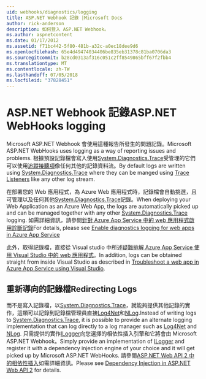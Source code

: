 ```yaml
---
uid: webhooks/diagnostics/logging
title: ASP.NET Webhook 記錄 |Microsoft Docs
author: rick-anderson
description: 如何登入 ASP.NET Webhook。
ms.author: aspnetcontent
ms.date: 01/17/2012
ms.assetid: f71bc442-5f80-481b-a32c-a0ec18dee9d6
ms.openlocfilehash: 65e4d49474034406be835eb31378c81ba0706da3
ms.sourcegitcommit: b28cd0313af316c051c2ff8549865bff67f2fbb4
ms.translationtype: MT
ms.contentlocale: zh-TW
ms.lasthandoff: 07/05/2018
ms.locfileid: "37828451"
---
```

# <a name="aspnet-webhooks-logging"></a><span data-ttu-id="1eb9e-103">ASP.NET Webhook 記錄</span><span class="sxs-lookup"><span data-stu-id="1eb9e-103">ASP.NET WebHooks logging</span></span>

<span data-ttu-id="1eb9e-104">Microsoft ASP.NET Webhook 會使用這種報告所發生的問題記錄。</span><span class="sxs-lookup"><span data-stu-id="1eb9e-104">Microsoft ASP.NET WebHooks uses logging as a way of reporting issues and problems.</span></span> <span data-ttu-id="1eb9e-105">根據預設記錄檔會寫入使用[System.Diagnostics.Trace](https://msdn.microsoft.com/library/system.diagnostics.trace)受管理的它們可以使用[追蹤接聽項](https://msdn.microsoft.com/library/system.diagnostics.tracelistener.aspx)像任何其他的記錄資料流。</span><span class="sxs-lookup"><span data-stu-id="1eb9e-105">By default logs are written using [System.Diagnostics.Trace](https://msdn.microsoft.com/library/system.diagnostics.trace) where they can be manged using [Trace Listeners](https://msdn.microsoft.com/library/system.diagnostics.tracelistener.aspx) like any other log stream.</span></span>

<span data-ttu-id="1eb9e-106">在部署您的 Web 應用程式，為 Azure Web 應用程式時，記錄檔會自動挑選，且可管理以及任何其他[System.Diagnostics.Trace](https://msdn.microsoft.com/library/system.diagnostics.trace)記錄。</span><span class="sxs-lookup"><span data-stu-id="1eb9e-106">When deploying your Web Application as an Azure Web App, the logs are automatically picked up and can be managed together with any other [System.Diagnostics.Trace](https://msdn.microsoft.com/library/system.diagnostics.trace) logging.</span></span> <span data-ttu-id="1eb9e-107">如需詳細資訊，請參閱[針對 Azure App Service 中的 web 應用程式啟用診斷記錄](https://azure.microsoft.com/documentation/articles/web-sites-enable-diagnostic-log/)</span><span class="sxs-lookup"><span data-stu-id="1eb9e-107">For details, please see [Enable diagnostics logging for web apps in Azure App Service](https://azure.microsoft.com/documentation/articles/web-sites-enable-diagnostic-log/)</span></span>

<span data-ttu-id="1eb9e-108">此外，取得記錄檔，直接從 Visual studio 中所述[疑難排解 Azure App Service 使用 Visual Studio 中的 web 應用程式](https://azure.microsoft.com/documentation/articles/web-sites-dotnet-troubleshoot-visual-studio/#webserverlogs)。</span><span class="sxs-lookup"><span data-stu-id="1eb9e-108">In addition, logs can be obtained straight from inside Visual Studio as described in [Troubleshoot a web app in Azure App Service using Visual Studio](https://azure.microsoft.com/documentation/articles/web-sites-dotnet-troubleshoot-visual-studio/#webserverlogs).</span></span>

## <a name="redirecting-logs"></a><span data-ttu-id="1eb9e-109">重新導向的記錄檔</span><span class="sxs-lookup"><span data-stu-id="1eb9e-109">Redirecting Logs</span></span>

<span data-ttu-id="1eb9e-110">而不是寫入記錄檔，以[System.Diagnostics.Trace](https://msdn.microsoft.com/library/system.diagnostics.trace)，就能夠提供其他記錄的實作，這類可以記錄到記錄檔管理員直接[Log4Net](http://logging.apache.org/log4net/)和[NLog](http://nlog-project.org/).</span><span class="sxs-lookup"><span data-stu-id="1eb9e-110">Instead of writing logs to [System.Diagnostics.Trace](https://msdn.microsoft.com/library/system.diagnostics.trace), it is possible to provide an alternate logging implementation that can log directly to a log manager such as [Log4Net](http://logging.apache.org/log4net/) and [NLog](http://nlog-project.org/).</span></span> <span data-ttu-id="1eb9e-111">只需提供的實作[ILogger](https://github.com/aspnet/WebHooks/blob/master/src/Microsoft.AspNet.WebHooks.Common/Diagnostics/ILogger.cs)向您選擇的相依性插入引擎和它將會由 Microsoft ASP.NET Webhook。</span><span class="sxs-lookup"><span data-stu-id="1eb9e-111">Simply provide an implementation of [ILogger](https://github.com/aspnet/WebHooks/blob/master/src/Microsoft.AspNet.WebHooks.Common/Diagnostics/ILogger.cs) and register it with a dependency injection engine of your choice and it will get picked up by Microsoft ASP.NET WebHooks.</span></span> <span data-ttu-id="1eb9e-112">請參閱[ASP.NET Web API 2 中的相依性插入](https://www.asp.net/web-api/overview/advanced/dependency-injection)如需詳細資訊。</span><span class="sxs-lookup"><span data-stu-id="1eb9e-112">Please see [Dependency Injection in ASP.NET Web API 2](https://www.asp.net/web-api/overview/advanced/dependency-injection) for details.</span></span>

